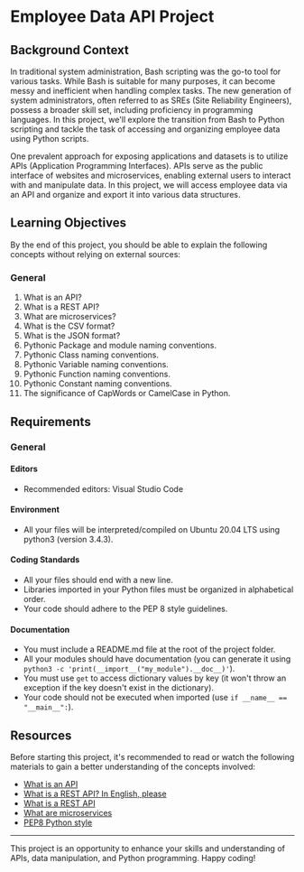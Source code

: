 # Employee Data API Project

## Background Context

In traditional system administration, Bash scripting was the go-to tool for various tasks. While Bash is suitable for many purposes, it can become messy and inefficient when handling complex tasks. The new generation of system administrators, often referred to as SREs (Site Reliability Engineers), possess a broader skill set, including proficiency in programming languages. In this project, we'll explore the transition from Bash to Python scripting and tackle the task of accessing and organizing employee data using Python scripts.

One prevalent approach for exposing applications and datasets is to utilize APIs (Application Programming Interfaces). APIs serve as the public interface of websites and microservices, enabling external users to interact with and manipulate data. In this project, we will access employee data via an API and organize and export it into various data structures.

## Learning Objectives

By the end of this project, you should be able to explain the following concepts without relying on external sources:

### General
1. What is an API?
2. What is a REST API?
3. What are microservices?
4. What is the CSV format?
5. What is the JSON format?
6. Pythonic Package and module naming conventions.
7. Pythonic Class naming conventions.
8. Pythonic Variable naming conventions.
9. Pythonic Function naming conventions.
10. Pythonic Constant naming conventions.
11. The significance of CapWords or CamelCase in Python.

## Requirements

### General

#### Editors
- Recommended editors: Visual Studio Code

#### Environment
- All your files will be interpreted/compiled on Ubuntu 20.04 LTS using python3 (version 3.4.3).

#### Coding Standards
- All your files should end with a new line.
- Libraries imported in your Python files must be organized in alphabetical order.
- Your code should adhere to the PEP 8 style guidelines.

#### Documentation
- You must include a README.md file at the root of the project folder.
- All your modules should have documentation (you can generate it using `python3 -c 'print(__import__("my_module").__doc__)'`).
- You must use `get` to access dictionary values by key (it won't throw an exception if the key doesn't exist in the dictionary).
- Your code should not be executed when imported (use `if __name__ == "__main__":`).

## Resources

Before starting this project, it's recommended to read or watch the following materials to gain a better understanding of the concepts involved:

- [What is an API](https://www.smashingmagazine.com/2018/01/understanding-using-rest-api/)
- [What is a REST API? In English, please](https://medium.com/extend/what-is-rest-a-simple-explanation-for-beginners-part-1-introduction-b4a072f8740f)
- [What is a REST API](https://www.restapitutorial.com/lessons/whatisrest.html)
- [What are microservices](https://microservices.io/)
- [PEP8 Python style](https://pep8.org/)

---

This project is an opportunity to enhance your skills and understanding of APIs, data manipulation, and Python programming. Happy coding!